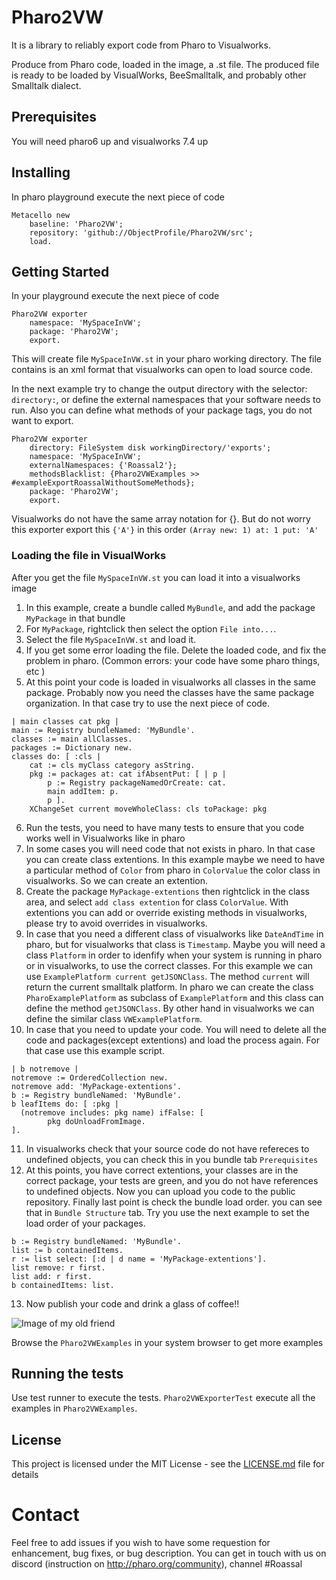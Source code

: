 # Pharo2VW

It is a library to reliably export code from Pharo to Visualworks.

Produce from Pharo code, loaded in the image, a .st file. The produced file is ready to be loaded by VisualWorks, BeeSmalltalk, and probably other Smalltalk dialect.

## Prerequisites

You will need pharo6 up and visualworks 7.4 up

## Installing

In pharo playground execute the next piece of code

```Smalltalk
Metacello new
	baseline: 'Pharo2VW';
	repository: 'github://ObjectProfile/Pharo2VW/src';
	load.
```

## Getting Started

In your playground execute the next piece of code

```Smalltalk
Pharo2VW exporter
	namespace: 'MySpaceInVW';
	package: 'Pharo2VW';
	export.
```
This will create file `MySpaceInVW.st` in your pharo working directory. The file contains is an xml format that visualworks can open to load source code.

In the next example try to change the output directory with the selector: `directory:`, or define the external namespaces that your software needs to run. Also you can define what methods of your package tags, you do not want to export.

```Smalltalk
Pharo2VW exporter
	directory: FileSystem disk workingDirectory/'exports';
	namespace: 'MySpaceInVW';
	externalNamespaces: {'Roassal2'};
	methodsBlacklist: {Pharo2VWExamples >> #exampleExportRoassalWithoutSomeMethods};
	package: 'Pharo2VW';
	export.
```

Visualworks do not have the same array notation for {}. But do not worry this exporter export this `{'A'}` in this order `(Array new: 1) at: 1 put: 'A'`

### Loading the file in VisualWorks

After you get the file `MySpaceInVW.st` you can load it into a visualworks image

1. In this example, create a bundle called `MyBundle`, and add the package `MyPackage` in that bundle
2. For `MyPackage`, rightclick then select the option `File into...`.
3. Select the file `MySpaceInVW.st` and load it.
4. If you get some error loading the file. Delete the loaded code, and fix the problem in pharo. (Common errors: your code have some pharo things, etc )
5. At this point your code is loaded in visualworks all classes in the same package. Probably now you need the classes have the same package organization. In that case try to use the next piece of code.

```Smalltalk
| main classes cat pkg |
main := Registry bundleNamed: 'MyBundle'.
classes := main allClasses.
packages := Dictionary new.
classes do: [ :cls |  
	cat := cls myClass category asString.
	pkg := packages at: cat ifAbsentPut: [ | p |
		p := Registry packageNamedOrCreate: cat.
		main addItem: p.
		p ].
	XChangeSet current moveWholeClass: cls toPackage: pkg
```
6. Run the tests, you need to have many tests to ensure that you code works well in Visualworks like in pharo
7. In some cases you will need code that not exists in pharo. In that case you can create class extentions. In this example maybe we need to have a particular method of `Color` from pharo in `ColorValue` the color class in visualworks. So we can create an extention.
8. Create the package `MyPackage-extentions` then rightclick in the class area, and select `add class extention` for class `ColorValue`. With extentions you can add or override existing methods in visualworks, please try to avoid overrides in visualworks.
8. In case that you need a different class of visualworks like `DateAndTime` in pharo, but for visualworks that class is `Timestamp`. Maybe you will need a class `Platform` in order to idenfify when your system is running in pharo or in visualworks, to use the correct classes. For this example we can use `ExamplePlatform current getJSONClass`. The method `current` will return the current smalltalk platform. In pharo we can create the class `PharoExamplePlatform` as subclass of `ExamplePlatform` and this class can define the method `getJSONClass`. By other hand in visualworks we can define the similar class `VWExamplePlatform`.
10. In case that you need to update your code. You will need to delete all the code and packages(except extentions) and load the process again. For that case use this example script.

```Smalltalk
| b notremove |
notremove := OrderedCollection new.
notremove add: 'MyPackage-extentions'.
b := Registry bundleNamed: 'MyBundle'.
b leafItems do: [ :pkg | 
  (notremove includes: pkg name) ifFalse: [
		pkg doUnloadFromImage.
]. 

```
11. In visualworks check that your source code do not have refereces to undefined objects, you can check this in you bundle tab `Prerequisites`
12. At this points, you have correct extentions, your classes are in the correct package, your tests are green, and you do not have references to undefined objects. Now you can upload you code to the public repository. Finally last point is check the bundle load order. you can see that in `Bundle Structure` tab. Try you use the next example to set the load order of your packages.

```Smalltalk
b := Registry bundleNamed: 'MyBundle'.
list := b containedItems.
r := list select: [:d | d name = 'MyPackage-extentions'].
list remove: r first.
list add: r first.
b containedItems: list.
```
13. Now publish your code and drink a glass of coffee!!

![Image of my old friend](https://i.pinimg.com/236x/e7/da/53/e7da53ee485ed608633be2d3b91caebf--coffee-meme-sayings.jpg)


Browse the `Pharo2VWExamples` in your system browser to get more examples

## Running the tests

Use test runner to execute the tests. `Pharo2VWExporterTest` execute all the examples in `Pharo2VWExamples`.

## License

This project is licensed under the MIT License - see the [LICENSE.md](LICENSE.md) file for details

# Contact
Feel free to add issues if you wish to have some requestion for enhancement, bug fixes, or bug description.
You can get in touch with us on discord (instruction on http://pharo.org/community), channel #Roassal


